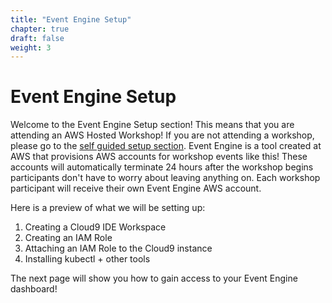 ```yaml
---
title: "Event Engine Setup"
chapter: true
draft: false
weight: 3
---
```


# Event Engine Setup

Welcome to the Event Engine Setup section! This means that you are attending an AWS Hosted Workshop! If you are not attending a workshop, please go to the [self guided setup section](030_self_guided_setup.html"). Event Engine is a tool created at AWS that provisions AWS accounts for workshop events like this! These accounts will automatically terminate 24 hours after the workshop begins participants don't have to worry about leaving anything on. Each workshop participant will receive their own Event Engine AWS account. 

Here is a preview of what we will be setting up:

1. Creating a Cloud9 IDE Workspace
1. Creating an IAM Role
1. Attaching an IAM Role to the Cloud9 instance
1. Installing kubectl + other tools

The next page will show you how to gain access to your Event Engine dashboard!